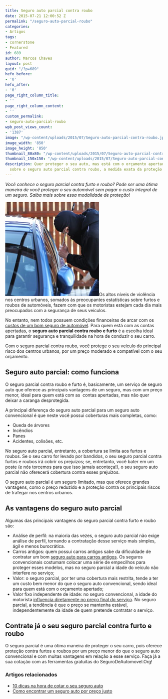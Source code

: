 ```yaml
---
title: Seguro auto parcial contra roubo
date: 2015-07-21 12:00:52 Z
permalink: "/seguro-auto-parcial-roubo"
categories:
- Artigos
tags:
- cornerstone
- Featured
id: 689
author: Marcos Chaves
layout: post
guid: "/?p=689"
hefo_before:
- '0'
hefo_after:
- '0'
page_right_column_title:
- ''
page_right_column_content:
- ''
custom_permalink:
- seguro-auto-parcial-roubo
wpb_post_views_count:
- '1387'
image: "/wp-content/uploads/2015/07/Seguro-auto-parcial-contra-roubo.jpg"
image_width: '850'
image_height: '850'
thumbnail_80x80: "/wp-content/uploads/2015/07/Seguro-auto-parcial-contra-roubo-80x80.jpg"
thumbnail_150x150: "/wp-content/uploads/2015/07/Seguro-auto-parcial-contra-roubo-150x150.jpg"
description: Quer proteger o seu auto, mas está com o orçamento apertado? Saiba mais
  sobre o seguro auto parcial contra roubo, a medida exata da proteção do seu carro!
---
```


_Você conhece o seguro parcial contra furto e roubo? Pode ser uma ótima maneira de você proteger o seu automóvel sem pagar o custo integral de um seguro. Saiba mais sobre essa modalidade de proteção!_

[<img class="alignleft wp-image-3300 size-medium" title="Seguro auto parcial contra roubo" src="/wp-content/uploads/2015/07/Seguro-auto-parcial-contra-roubo-300x300.jpg" alt="Seguro auto parcial contra roubo" width="300" height="300" />](/wp-content/uploads/2015/07/Seguro-auto-parcial-contra-roubo.jpg)Os altos níveis de violência nos centros urbanos, somados às preocupantes estatísticas sobre furtos e roubos de automóveis, fazem com que os motoristas estejam cada dia mais preocupados com a segurança de seus veículos.

No entanto, nem todos possuem condições financeiras de arcar com os [custos de um bom seguro de automóvel](/seguro-auto-preco-justo). Para quem está com as contas apertadas, o **seguro auto parcial contra roubo e furto** é a escolha ideal para garantir segurança e tranquilidade na hora de conduzir o seu carro.

Com o seguro parcial contra roubo, você protege o seu veículo do principal risco dos centros urbanos, por um preço moderado e compatível com o seu orçamento.

## Seguro auto parcial: como funciona

O seguro parcial contra roubo e furto é, basicamente, um serviço de seguro auto que oferece as principais vantagens de um seguro, mas com um preço menor, ideal para quem está com as  contas apertadas, mas não quer  deixar a caranga desprotegida.

A principal diferença do seguro auto parcial para um seguro auto convencional é que neste você possui coberturas mais completas, como:

  * Queda de árvores
  * Incêndios
  * Panes
  * Acidentes, colisões, etc.

No seguro auto parcial, entretanto, a cobertura se limita aos furtos e roubos. Se o seu carro for levado por bandidos, o seu seguro parcial contra furtos e roubos irá cobrir os prejuízos; se, entretanto, você bater em um poste (e nós torcemos para que isso jamais aconteça!), o seu seguro auto parcial não oferecerá cobertura contra esses prejuízos.

O seguro auto parcial é um seguro limitado, mas que oferece grandes vantagens, como o preço reduzido e a proteção contra os principais riscos de trafegar nos centros urbanos.

## As vantagens do seguro auto parcial

Algumas das principais vantagens do seguro parcial contra furto e roubo são:

  * Análise de perfil: na maioria das vezes, o seguro auto parcial não exige análise de perfil, tornando a contratação desse serviço mais simples, ágil e menos burocrática.
  * Carros antigos: quem possui carros antigos sabe da dificuldade de contratar um bom [seguro auto para carros antigos](/seguro-auto-para-carros-antigos). Os seguros convencionais costumam colocar uma série de empecilhos para proteger esses modelos, mas no seguro parcial a idade do veículo não interfere no serviço;
  * Valor: o seguro parcial, por ter uma cobertura mais restrita, tende a ter um custo bem menor do que o seguro auto convencional, sendo ideal para quem está com o orçamento apertado;
  * Valor fixo independente de idade: no seguro convencional, a idade do motorista [influencia diretamente no preço final do serviço](/o-que-voce-precisa-saber-antes-de-contratar-um-seguro-auto). No seguro parcial, a tendência é que o preço se mantenha estável, independentemente da idade de quem pretende contratar o serviço.

## Contrate já o seu seguro parcial contra furto e roubo

O seguro parcial é uma ótima maneira de proteger o seu carro, pois oferece proteção contra furtos e roubos por um preço menor do que o seguro auto convencional e com muitas vantagens em relação a esse serviço. Faça já a sua cotação com as ferramentas gratuitas do SeguroDeAutomovel.Org!

### Artigos relacionados

  * <a href="/dicas-cotacao-seguro-auto" target="_blank">10 dicas na hora de cotar o seu seguro auto</a>
  * <a href="/seguro-auto-preco-justo" target="_blank">Como encontrar um seguro auto por preço justo</a>
